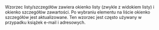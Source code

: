 ﻿Wzorzec listy/szczegółów zawiera okienko listy (zwykle z widokiem listy) i okienko szczegółów zawartości. Po wybraniu elementu na liście okienko szczegółów jest aktualizowane. Ten wzorzec jest często używany w przypadku książek e-mail i adresowych.